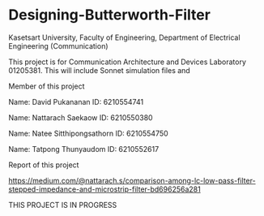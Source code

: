 # Designing-Butterworth-Filter
Kasetsart University, Faculty of Engineering, Department of Electrical Engineering (Communication)

This project is for Communication Architecture and Devices Laboratory 01205381. This will include Sonnet simulation files and 

Member of this project

Name: David Pukananan ID: 6210554741

Name: Nattarach Saekaow ID: 6210550380

Name: Natee Sitthipongsathorn ID: 6210554750

Name: Tatpong Thunyaudom ID: 6210552617

Report of this project

https://medium.com/@nattarach.s/comparison-among-lc-low-pass-filter-stepped-impedance-and-microstrip-filter-bd696256a281

THIS PROJECT IS IN PROGRESS
